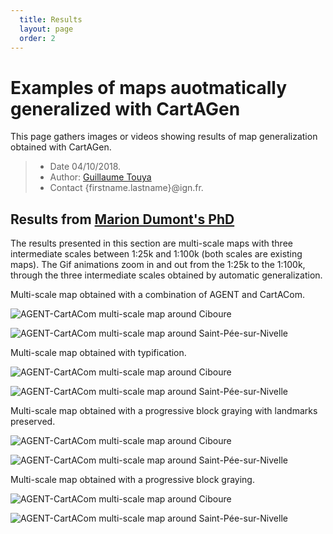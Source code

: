 ```yaml
---
  title: Results
  layout: page
  order: 2
---
```



# Examples of maps auotmatically generalized with CartAGen
This page gathers images or videos showing results of map generalization obtained with CartAGen.

> - Date 04/10/2018.
> - Author: [Guillaume Touya][1]
> - Contact {firstname.lastname}@ign.fr.



Results from [Marion Dumont's PhD][2]
-------------
The results presented in this section are multi-scale maps with three intermediate scales between 1:25k and 1:100k (both scales are existing maps). The Gif animations zoom in and out from the 1:25k to the 1:100k, through the three intermediate scales obtained by automatic generalization.

Multi-scale map obtained with a combination of AGENT and CartACom.

![AGENT-CartACom multi-scale map around Ciboure](docs/assets/images/Ciboure_AnimationAgent.gif)

![AGENT-CartACom multi-scale map around Saint-Pée-sur-Nivelle](docs/assets/images/stPee_AnimationAgent.gif)

Multi-scale map obtained with typification.

![AGENT-CartACom multi-scale map around Ciboure](docs/assets/images/Ciboure_AnimationTypif.gif)

![AGENT-CartACom multi-scale map around Saint-Pée-sur-Nivelle](docs/assets/images/stPee_AnimationTypif.gif)

Multi-scale map obtained with a progressive block graying with landmarks preserved.

![AGENT-CartACom multi-scale map around Ciboure](docs/assets/images/Ciboure_AnimationReperesVisuels.gif)

![AGENT-CartACom multi-scale map around Saint-Pée-sur-Nivelle](docs/assets/images/stPee_AnimationReperesVisuels.gif)

Multi-scale map obtained with a progressive block graying.

![AGENT-CartACom multi-scale map around Ciboure](docs/assets/images/Ciboure_AnimationAgregation.gif)

![AGENT-CartACom multi-scale map around Saint-Pée-sur-Nivelle](docs/assets/images/stPee_AnimationAgregation.gif)


[1]: http://recherche.ign.fr/labos/cogit/english/cv.php?prenom=&nom=Touya
[2]: http://recherche.ign.fr/labos/util_basilic/publicDownload.php?id=4130
